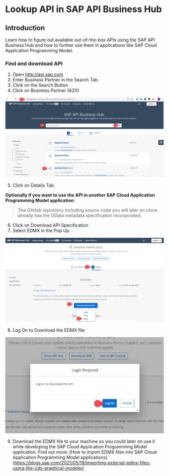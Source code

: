 
# Lookup API in SAP API Business Hub

## Introduction

Learn how to figure out available out-of-the-box APIs using the SAP API Business Hub and how to further use them in applications like SAP Cloud Application Programming Model. 

### Find and download API

1. Open http://api.sap.com
2. Enter Business Partner in the Search Tab. 
3. Click on the Search Button
4. Click on Business Partner (A2X)

 ![API Business Hub](././images/APIBusinessHub1.png)
 
5. Click on Details Tab

**Optionally if you want to use the API in another SAP Cloud Application Programming Model application**: 
> The GitHub repository including source code you will later on clone already has the OData metadata specification incorporated.
6. Click on Download API Specification
7. Select EDMX in the Pop Up

 ![API Business Hub](././images/APIBusinessHub2.png)
 
8. Log On to Download the EDMX file

 ![Logon Required](././images/APIBusinessHub3.png)

9. Download the EDMX file to your machine so you could later on use it while developing the SAP Cloud Application Programming Model application. Find out more: [How to import EDMX files into SAP Cloud Application Programming Model applications](https://blogs.sap.com/2021/05/19/importing-external-edmx-files-using-the-cds-graphical-modeler/
